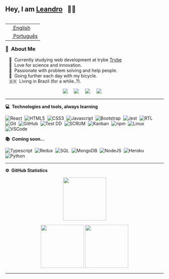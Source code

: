 ## Hey, I am [Leandro](https://leandrofcr.github.io/) &nbsp; :man_technologist:

<table align="right">
 <tr><td><a href="README.md"><img src="https://www.countryflags.io/us/shiny/64.png" height="13"> English</a></td></tr>
 <tr><td><a href="README_pt.md"><img src="https://www.countryflags.io/br/shiny/64.png" height="13"> Português</a></td></tr>
</table>

### :space_invader: &nbsp;About Me

&nbsp;&nbsp;&nbsp;:rocket: &nbsp;Currently studying web development at trybe [Trybe](https://www.betrybe.com/) \
&nbsp;&nbsp;&nbsp;:telescope: &nbsp;Love for science and innovation.\
&nbsp;&nbsp;&nbsp;:seedling: &nbsp;Passionate with problem solving and help people.\
&nbsp;&nbsp;&nbsp;:mountain_bicyclist: &nbsp;Going further each day with my bicycle.\
&nbsp;&nbsp;&nbsp;:brazil: &nbsp;Living in Brazil (for a while..?).

<p align="center">
  <a href="mailto:lleandrofr@gmail.com?subject=Olá%20Leandro%20Reis"><img src="https://img.shields.io/badge/gmail-%23D14836.svg?&style=for-the-badge&logo=gmail&logoColor=white" /></a>&nbsp;&nbsp;&nbsp;&nbsp;
  <a href="https://www.linkedin.com/in/leandrofcr/"><img src="https://img.shields.io/badge/linkedin-%230077B5.svg?&style=for-the-badge&logo=linkedin&logoColor=white" /></a>&nbsp;&nbsp;&nbsp;&nbsp;
	<a href="https://www.instagram.com/leandrofcr/"><img src="https://img.shields.io/badge/instagram-%23dc2743.svg?&style=for-the-badge&logo=instagram&logoColor=white" /></a>&nbsp;&nbsp;&nbsp;&nbsp;
  <a href="https://www.github.com/leandrofcr"><img src="https://img.shields.io/badge/github-181717.svg?&style=for-the-badge&logo=github&logoColor=white" /></a>&nbsp;&nbsp;&nbsp;&nbsp; 
  </a>
</p>
</p>

<hr/>


<b> :computer: &nbsp;Technologies and tools, always learning</b>
  <br/>


![React](https://img.shields.io/badge/-React-61DAFB?style=flat=square&logo=react&logoColor=black)&nbsp;
![HTML5](https://img.shields.io/badge/-HTML5-E34F26?style=flat=square&logo=html5&logoColor=white)&nbsp;
![CSS3](https://img.shields.io/badge/-CSS3-1572B6?style=flat=square&logo=css3&logoColor=white)&nbsp;
![Javascript](https://img.shields.io/badge/-Javascript-yellow?style=flat=square&logo=javascript&logoColor=white)&nbsp;
![Bootstrap](https://img.shields.io/badge/-Bootstrap-7952B3?style=flat=square&logo=bootstrap&logoColor=white)&nbsp;
![Jest](https://img.shields.io/badge/-Jest-C21325?style=flat=square&logo=jest&logoColor=white)&nbsp;
![RTL](https://img.shields.io/badge/-RTL-E33332?style=flat=square&testinglibrary=rtl&logoColor=white)&nbsp;
![Git](https://img.shields.io/badge/-Git-F05032?style=flat=square&logo=git&logoColor=white)&nbsp;
![GitHub](https://img.shields.io/badge/-GitHub-181717?style=flat=square&logo=github&logoColor=white)&nbsp;
![Test DD](https://img.shields.io/badge/-Test%20DD-orange?style=flat=square)&nbsp;
![SCRUM](https://img.shields.io/badge/-SCRUM-blue?style=flat=square)&nbsp;
![Kanban](https://img.shields.io/badge/-Kanban-grey?style=flat=square)&nbsp;
![npm](https://img.shields.io/badge/-npm-CB3837?style=flat=square&logo=npm&logoColor=white)&nbsp;
![Linux](https://img.shields.io/badge/-Linux-yellow?style=flat=square&logo=linux&logoColor=white)&nbsp;
![VSCode](https://img.shields.io/badge/-VSCode-007ACC?style=flat=square&logo=visual-studio-code&logoColor=white)&nbsp;
<!-- ![]()&nbsp; -->

<b> :books: &nbsp;Coming soon...</b>
<br/>

![Typescript](https://img.shields.io/badge/-TypeScript-3178C6?style=flat=square&logo=typescript&logoColor=white)&nbsp;
![Redux](https://img.shields.io/badge/-Redux-764ABC?style=flat=square&logo=redux&logoColor=white)&nbsp;
![SQL](https://img.shields.io/badge/-SQL-4479A1?style=flat=square&logo=mysql&logoColor=white)&nbsp;
![MongoDB](https://img.shields.io/badge/-MongoDB-47A248?style=flat=square&logo=mongodb&logoColor=white)&nbsp;
![NodeJS](https://img.shields.io/badge/-Node.Js-339933?style=flat=square&logo=node-dot-js&logoColor=white)&nbsp;
![Heroku](https://img.shields.io/badge/-Heroku-430098?style=flat=square&logo=heroku&logoColor=white)&nbsp;
![Python](https://img.shields.io/badge/-Python-3776AB?style=flat=square&logo=python&logoColor=white)&nbsp;
<!-- ![]()&nbsp; -->

<hr/>

<b>:gear: &nbsp;GitHub Statistics</b>
<br/>
  <p align="center">
      <img height="137px" src="https://github-readme-streak-stats.herokuapp.com/?user=leandrofcr&hide_border=true&theme=nightowl" />
  </p>
  <p align="center">
      <img height="137px" src="https://github-readme-stats.vercel.app/api?username=leandrofcr&hide_title=true&hide_border=true&show_icons=true&include_all_commits=true&count_private=true&line_height=21&theme=nightowl" /> <img height="137px" src="https://github-readme-stats.vercel.app/api/top-langs/?username=leandrofcr&hide=html&hide_title=true&hide_border=true&layout=compact&langs_count=8&theme=nightowl" />
  </p>


<hr/>
<br/>

<!-- <p align="right">
<img src="https://komarev.com/ghpvc/?username=leandrofcr&style=plastic&label=Views"><img>
</p> -->